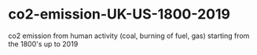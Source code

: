 # co2-emission-UK-US-1800-2019
co2 emission from human activity (coal, burning of fuel, gas) starting from the 1800's up to 2019
